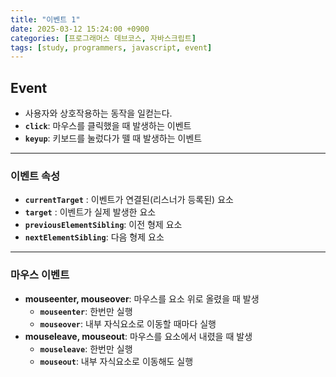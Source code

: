 ```yaml
---
title: "이벤트 1"
date: 2025-03-12 15:24:00 +0900
categories: [프로그래머스 데브코스, 자바스크립트]
tags: [study, programmers, javascript, event]
---
```


## Event

- 사용자와 상호작용하는 동작을 일컫는다.
- **`click`**: 마우스를 클릭했을 때 발생하는 이벤트
- **`keyup`**: 키보드를 눌렀다가 뗄 때 발생하는 이벤트

---

### **이벤트 속성**

- **`currentTarget`** : 이벤트가 연결된(리스너가 등록된) 요소
- **`target`** : 이벤트가 실제 발생한 요소
- **`previousElementSibling`**: 이전 형제 요소
- **`nextElementSibling`**: 다음 형제 요소

---

### **마우스 이벤트**

- **mouseenter, mouseover**: <span class="redpen">마우스를 요소 위로 올렸을 때</span> 발생
  - **`mouseenter`**: <span class="bluepen">한번만</span> 실행
  - **`mouseover`**: <span class="bluepen">내부 자식요소로 이동할 때마다</span> 실행
- **mouseleave, mouseout**: <span class="redpen">마우스를 요소에서 내렸을 때</span> 발생
  - **`mouseleave`**: <span class="bluepen">한번만</span> 실행
  - **`mouseout`**: <span class="bluepen">내부 자식요소로 이동해도</span> 실행
